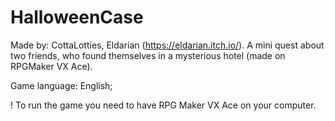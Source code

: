 # HalloweenCase
Made by: CottaLotties, Eldarian (https://eldarian.itch.io/).
A mini quest about two friends, who found themselves in a mysterious hotel (made on RPGMaker VX Ace).

Game language: English;

! To run the game you need to have RPG Maker VX Ace on your computer.
